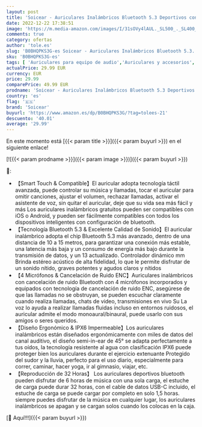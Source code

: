 ```yaml
---
layout: post
title: 'Soicear - Auriculares Inalámbricos Bluetooth 5.3 Deportivos con 4 Micrófonos  ENC Noise Reduction  Estéreo HiFi  32 Horas de Reproducción IPX6 Impermeable Toque Inteligente para iPhone Xiaomi Samsung Huawei'
date: 2022-12-22 17:38:51
image: 'https://m.media-amazon.com/images/I/31sOVy4lAUL._SL500_._SL400_.jpg'
comments: true
category: ofertas
author: 'tole.es'
slug: 'B0BHQPKS3G-es Soicear - Auriculares Inalámbricos Bluetooth 5.3...'
sku: 'B0BHQPKS3G-es'
tags: [ 'Auriculares para equipo de audio','Auriculares y accesorios','Electrónica','iphone','soicear','🇪🇸', ]
actualPrice: 29.99 EUR
currency: EUR
price: 29.99
comparePrice: 49.99 EUR
prodname: 'Soicear - Auriculares Inalámbricos Bluetooth 5.3 Deportivos con 4 Micrófonos  ENC Noise Reduction  Estéreo HiFi  32 Horas de Reproducción IPX6 Impermeable Toque Inteligente para iPhone Xiaomi Samsung Huawei'
country: 'es'
flag: '🇪🇸'
brand: 'Soicear'
buyurl: 'https://www.amazon.es/dp/B0BHQPKS3G/?tag=tolees-21'
descuento: '40.01'
average: '29.99'
---
```


En este momento está [{{< param title >}}]({{< param buyurl >}}) en el siguiente enlace!

[![{{< param prodname >}}]({{< param image >}})]({{< param buyurl >}})

🔎:

- 【Smart Touch & Compatible】El auricular adopta tecnología táctil avanzada, puede controlar su música y llamadas, tocar el auricular para omitir canciones, ajustar el volumen, rechazar llamadas, activar el asistente de voz, sin quitar el auricular, deje que su vida sea más fácil y más Los auriculares inalámbricos gratuitos pueden ser compatibles con iOS o Android, y pueden ser fácilmente compatibles con todos los dispositivos inteligentes con configuración de bluetooth.
- 【Tecnología Bluetooth 5.3 & Excelente Calidad de Sonido】El auricular inalámbrico adopta el chip Bluetooth 5.3 más avanzado, dentro de una distancia de 10 a 15 metros, para garantizar una conexión más estable, una latencia más baja y un consumo de energía más bajo durante la transmisión de datos, y un 13 actualizado. Controlador dinámico mm Brinda estéreo acústico de alta fidelidad, lo que le permite disfrutar de un sonido nítido, graves potentes y agudos claros y nítidos
- 【4 Micrófonos & Cancelación de Ruido ENC】Auriculares inalámbricos con cancelación de ruido Bluetooth con 4 micrófonos incorporados y equipados con tecnología de cancelación de ruido ENC, asegúrese de que las llamadas no se obstruyan, se pueden escuchar claramente cuando realiza llamadas, chats de video, transmisiones en vivo Su La voz lo ayuda a realizar llamadas fluidas incluso en entornos ruidosos, el auricular admite el modo monoaural/binaural, puede usarlo con sus amigos o seres queridos.
- 【Diseño Ergonómico & IPX6 Impermeable】Los auriculares inalámbricos están diseñados ergonómicamente con miles de datos del canal auditivo, el diseño semi-in-ear de 45° se adapta perfectamente a tus oídos, la tecnología resistente al agua con clasificación IPX6 puede proteger bien los auriculares durante el ejercicio extenuante Protegido del sudor y la lluvia, perfecto para el uso diario, especialmente para correr, caminar, hacer yoga, ir al gimnasio, viajar, etc.
- 【Reproducción de 32 Horas】 Los auriculares deportivos bluetooth pueden disfrutar de 6 horas de música con una sola carga, el estuche de carga puede durar 32 horas, con el cable de datos USB-C incluido, el estuche de carga se puede cargar por completo en solo 1,5 horas. siempre puedes disfrutar de la música en cualquier lugar, los auriculares inalámbricos se apagan y se cargan solos cuando los colocas en la caja.

[🛒 Aquí!!!]({{< param buyurl >}})
